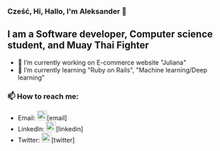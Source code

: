 ### Cześć, Hi, Hallo, I'm Aleksander 👋

## I am a Software developer, Computer science student, and Muay Thai Fighter

- 🔭 I’m currently working on E-commerce website "Juliana"
- 🌱 I’m currently learning "Ruby on Rails", "Machine learning/Deep learning"

### 📫 How to reach me: 
<ul>
  <li>Email: <img alt="Email" width="22px" src="https://cdn.jsdelivr.net/npm/simple-icons@3.13.0/icons/gmail.svg" />[email]</li>
  <li>LinkedIn: <img  alt="LinkedIn" width="22px" src="https://cdn.jsdelivr.net/npm/simple-icons@v3/icons/linkedin.svg" />[linkedin]</li>
  <li>Twitter: <img  alt="Twitter" width="22px" src="https://cdn.jsdelivr.net/npm/simple-icons@v3/icons/twitter.svg" />[twitter]</li>
</ul>



[email]: mailto:aleksander.salyga@gmail.com
[twitter]: https://twitter.com/aleeeksx
[linkedin]: https://www.linkedin.com/in/aleksander-salyga/